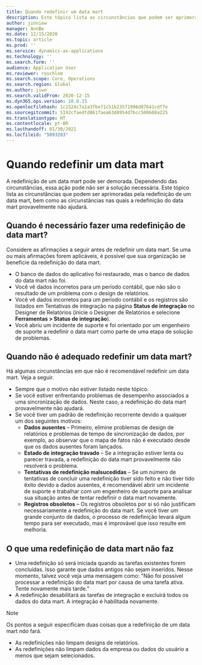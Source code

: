 ```yaml
---
title: Quando redefinir um data mart
description: Este tópico lista as circunstâncias que podem ser aprimoradas pela redefinição de um data mart e as circunstâncias nas quais a redefinição do data mart provavelmente não ajudará.
author: jinniew
manager: AnnBe
ms.date: 12/15/2020
ms.topic: article
ms.prod: ''
ms.service: dynamics-ax-applications
ms.technology: ''
ms.search.form: ''
audience: Application User
ms.reviewer: roschlom
ms.search.scope: Core, Operations
ms.search.region: Global
ms.author: jiwo
ms.search.validFrom: 2020-12-15
ms.dyn365.ops.version: 10.0.15
ms.openlocfilehash: 1c1524c7a1a3fbe71c51b23571996d87641cdf7e
ms.sourcegitcommit: 5192cfaedfd861faea63d8954d7bcc500608a225
ms.translationtype: HT
ms.contentlocale: pt-BR
ms.lasthandoff: 01/30/2021
ms.locfileid: "5093203"
---
```

# <a name="when-to-reset-a-data-mart"></a>Quando redefinir um data mart

A redefinição de um data mart pode ser demorada. Dependendo das circunstâncias, essa ação pode não ser a solução necessária. Este tópico lista as circunstâncias que podem ser aprimoradas pela redefinição de um data mart, bem como as circunstâncias nas quais a redefinição do data mart provavelmente não ajudará.  

## <a name="when-do-you-need-to-do-a-data-mart-reset"></a>Quando é necessário fazer uma redefinição de data mart?
Considere as afirmações a seguir antes de redefinir um data mart. Se uma ou mais afirmações forem aplicáveis, é possível que sua organização se beneficie da redefinição do data mart.

- O banco de dados do aplicativo foi restaurado, mas o banco de dados do data mart não foi.
- Você vê dados incorretos para um período contábil, que não são o resultado de um problema com o design de relatórios.
- Você vê dados incorretos para um período contábil e os registros são listados em Tentativas de integração na página **Status de integração** no Designer de Relatórios (inicie o Designer de Relatórios e selecione **Ferramentas > Status de integração**).
- Você abriu um incidente de suporte e foi orientado por um engenheiro de suporte a redefinir o data mart como parte de uma etapa de solução de problemas.
 
## <a name="when-its-not-appropriate-to-reset-a-data-mart"></a>Quando não é adequado redefinir um data mart?
Há algumas circunstâncias em que não é recomendável redefinir um data mart. Veja a seguir. 

- Sempre que o motivo não estiver listado neste tópico.
- Se você estiver enfrentando problemas de desempenho associados a uma sincronização de dados. Neste caso, a redefinição do data mart provavelmente não ajudará.
- Se você tiver um padrão de redefinição recorrente devido a qualquer um dos seguintes motivos: 
  - **Dados ausentes** – Primeiro, elimine problemas de design de relatórios e problemas de tempo de sincronização de dados, por exemplo, ao observar que o mapa de fatos não é executado desde que os dados ausentes foram lançados.
  - **Estado de integração travado** – Se a integração estiver lenta ou parecer travada, a redefinição do data mart provavelmente não resolverá o problema.
  - **Tentativas de redefinição malsucedidas** – Se um número de tentativas de concluir uma redefinição tiver sido feito e não tiver tido êxito devido a dados ausentes, é recomendável abrir um incidente de suporte e trabalhar com um engenheiro de suporte para analisar sua situação antes de tentar redefinir o data mart novamente.
  - **Registros obsoletos** – Os registros obsoletos por si só não justificam necessariamente a redefinição do data mart. Se você tiver um grande conjunto de dados, o processo de redefinição levará algum tempo para ser executado, mas é improvável que isso resulte em melhoria.
 
## <a name="what-a-data-mart-reset-does-not-do"></a>O que uma redefinição de data mart não faz  
- Uma redefinição só será iniciada quando as tarefas existentes forem concluídas. Isso garante que dados antigos não sejam inseridos. Nesse momento, talvez você veja uma mensagem como: "Não foi possível processar a redefinição do data mart por causa de uma tarefa ativa. Tente novamente mais tarde.”
- A redefinição desabilitará as tarefas de integração e excluirá todos os dados do data mart. A integração é habilitada novamente.

> [!NOTE]
> Os pontos a seguir especificam duas coisas que a redefinição de um data mart *não* fará. <br>
> - As redefinições não limpam designs de relatórios. <br>
> - As redefinições não limpam dados da empresa ou dados do usuário a menos que sejam selecionados.
